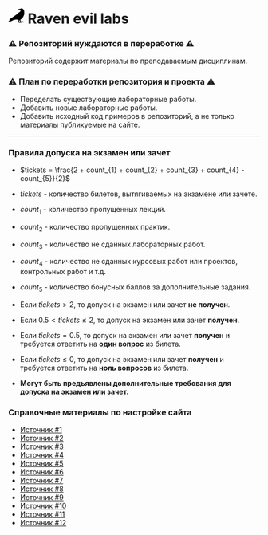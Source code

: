 # <img src="/images/raven-logo-32.png"></img> Raven evil labs

### :warning: Репозиторий нуждаются в переработке :warning: 
Репозиторий содержит материалы по преподаваемым дисциплинам.

### :warning: План по переработки репозитория и проекта :warning:
* Переделать существующие лабораторные работы.
* Добавить новые лабораторные работы.
* Добавить исходный код примеров в репозиторий, а не только материалы публикуемые на сайте.

---

### Правила допуска на экзамен или зачет
* $tickets = \frac{2 + count_{1} + count_{2} + count_{3} + count_{4} - count_{5}}{2}$

* $tickets$ - количество билетов, вытягиваемых на экзамене или зачете.

* $count_{1}$ - количество пропущенных лекций.

* $count_{2}$ - количество пропущенных практик.

* $count_{3}$ - количество не сданных лабораторных работ.

* $count_{4}$ - количество не сданных курсовых работ или проектов, контрольных работ и т.д.

* $count_{5}$ - количество бонусных баллов за дополнительные задания.

* Если $tickets \gt 2$, то допуск на экзамен или зачет **не получен**.

* Если $0.5 \lt tickets \leq 2$, то допуск на экзамен или зачет **получен**.

* Если $tickets = 0.5$, то допуск на экзамен или зачет **получен** и требуется ответить на **один вопрос** из билета.

* Если $tickets \leq 0$, то допуск на экзамен или зачет **получен** и требуется ответить на **ноль вопросов** из билета.

* **Могут быть предъявлены дополнительные требования для допуска на экзамен или зачет.**

### Справочные материалы по настройке сайта
* [Источник #1](https://github.com/pages-themes/cayman)
* [Источник #2](https://github.com/mmistakes/minimal-mistakes)
* [Источник #3](https://mademistakes.com/mastering-jekyll/site-url-baseurl)
* [Источник #4](https://nicolas-van.github.io/easy-markdown-to-github-pages)
* [Источник #5](https://dev.to/erdeepbag/create-direct-download-link-from-github-files-35n7)
* [Источник #6](https://stackoverflow.com/questions/18062553/how-can-i-add-a-downloadable-file-to-my-github-io-page)
* [Источник #7](https://stackoverflow.com/questions/27386169/change-site-url-to-localhost-during-jekyll-local-development)
* [Источник #8](https://medium.com/crypticcrazeforcs/a-step-by-step-guide-to-building-your-own-website-using-jekyll-i-201ecf2b3547)
* [Источник #9](https://stackoverflow.com/questions/34347818/using-mathjax-on-a-github-page)
* [Источник #10](https://stackoverflow.com/questions/26275645/how-to-support-latex-in-github-pages)
* [Источник #11](https://stackoverflow.com/questions/18155203/jekyll-accessing-page-variables-from-css)
* [Источник #12](https://stackoverflow.com/questions/42524517/using-liquid-tempting-in-css-on-jekyll-to-adjust-background-color-of-divs-on-a-p/42528645#42528645)
